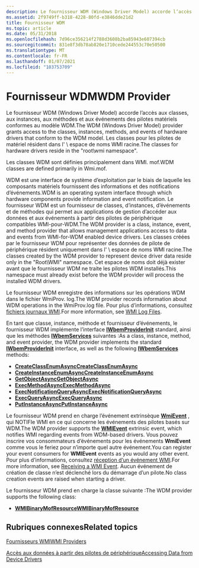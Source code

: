 ```yaml
---
description: Le fournisseur WDM (Windows Driver Model) accorde l’accès aux classes, aux instances, aux méthodes et aux événements des pilotes matériels conformes au modèle WDM.
ms.assetid: 2f9749ff-b318-4228-80fd-e3846dde21d2
title: Fournisseur WDM
ms.topic: article
ms.date: 05/31/2018
ms.openlocfilehash: 7d96ce356214f2788d3608b2ba85943e607394cb
ms.sourcegitcommit: 831e8f3db78ab820e1710cede244553c70e50500
ms.translationtype: MT
ms.contentlocale: fr-FR
ms.lasthandoff: 01/07/2021
ms.locfileid: "103753709"
---
```

# <a name="wdm-provider"></a><span data-ttu-id="62102-103">Fournisseur WDM</span><span class="sxs-lookup"><span data-stu-id="62102-103">WDM Provider</span></span>

<span data-ttu-id="62102-104">Le fournisseur WDM (Windows Driver Model) accorde l’accès aux classes, aux instances, aux méthodes et aux événements des pilotes matériels conformes au modèle WDM.</span><span class="sxs-lookup"><span data-stu-id="62102-104">The WDM (Windows Driver Model) provider grants access to the classes, instances, methods, and events of hardware drivers that conform to the WDM model.</span></span> <span data-ttu-id="62102-105">Les classes pour les pilotes de matériel résident dans l' \\ espace de noms WMI racine.</span><span class="sxs-lookup"><span data-stu-id="62102-105">The classes for hardware drivers reside in the "root\\wmi namespace".</span></span>

<span data-ttu-id="62102-106">Les classes WDM sont définies principalement dans WMI. mof.</span><span class="sxs-lookup"><span data-stu-id="62102-106">WDM classes are defined primarily in Wmi.mof.</span></span>

<span data-ttu-id="62102-107">WDM est une interface de système d’exploitation par le biais de laquelle les composants matériels fournissent des informations et des notifications d’événements.</span><span class="sxs-lookup"><span data-stu-id="62102-107">WDM is an operating system interface through which hardware components provide information and event notification.</span></span> <span data-ttu-id="62102-108">Le fournisseur WDM est un fournisseur de classes, d’instances, d’événements et de méthodes qui permet aux applications de gestion d’accéder aux données et aux événements à partir des pilotes de périphérique compatibles WMI-pour-WDM.</span><span class="sxs-lookup"><span data-stu-id="62102-108">The WDM provider is a class, instance, event, and method provider that allows management applications access to data and events from WMI-for-WDM enabled device drivers.</span></span> <span data-ttu-id="62102-109">Les classes créées par le fournisseur WDM pour représenter des données de pilote de périphérique résident uniquement dans l' \\ espace de noms WMI racine.</span><span class="sxs-lookup"><span data-stu-id="62102-109">The classes created by the WDM provider to represent device driver data reside only in the "Root\\WMI" namespace.</span></span> <span data-ttu-id="62102-110">Cet espace de noms doit déjà exister avant que le fournisseur WDM ne traite les pilotes WDM installés.</span><span class="sxs-lookup"><span data-stu-id="62102-110">This namespace must already exist before the WDM provider will process the installed WDM drivers.</span></span>

<span data-ttu-id="62102-111">Le fournisseur WDM enregistre des informations sur les opérations WDM dans le fichier WmiProv. log.</span><span class="sxs-lookup"><span data-stu-id="62102-111">The WDM provider records information about WDM operations in the WmiProv.log file.</span></span> <span data-ttu-id="62102-112">Pour plus d’informations, consultez [fichiers journaux WMI](/windows/desktop/WmiSdk/wmi-log-files).</span><span class="sxs-lookup"><span data-stu-id="62102-112">For more information, see [WMI Log Files](/windows/desktop/WmiSdk/wmi-log-files).</span></span>

<span data-ttu-id="62102-113">En tant que classe, instance, méthode et fournisseur d’événements, le fournisseur WDM implémente l’interface [**IWbemProviderInit**](/windows/desktop/api/wbemprov/nn-wbemprov-iwbemproviderinit) standard, ainsi que les méthodes [**IWbemServices**](/windows/desktop/api/wbemcli/nn-wbemcli-iwbemservices) suivantes :</span><span class="sxs-lookup"><span data-stu-id="62102-113">As a class, instance, method, and event provider, the WDM provider implements the standard [**IWbemProviderInit**](/windows/desktop/api/wbemprov/nn-wbemprov-iwbemproviderinit) interface, as well as the following [**IWbemServices**](/windows/desktop/api/wbemcli/nn-wbemcli-iwbemservices) methods:</span></span>

-   [<span data-ttu-id="62102-114">**CreateClassEnumAsync**</span><span class="sxs-lookup"><span data-stu-id="62102-114">**CreateClassEnumAsync**</span></span>](/windows/desktop/api/wbemcli/nf-wbemcli-iwbemservices-createclassenumasync)
-   [<span data-ttu-id="62102-115">**CreateInstanceEnumAsync**</span><span class="sxs-lookup"><span data-stu-id="62102-115">**CreateInstanceEnumAsync**</span></span>](/windows/desktop/api/wbemcli/nf-wbemcli-iwbemservices-createinstanceenumasync)
-   [<span data-ttu-id="62102-116">**GetObjectAsync**</span><span class="sxs-lookup"><span data-stu-id="62102-116">**GetObjectAsync**</span></span>](/windows/desktop/api/wbemcli/nf-wbemcli-iwbemservices-getobjectasync)
-   [<span data-ttu-id="62102-117">**ExecMethodAsync**</span><span class="sxs-lookup"><span data-stu-id="62102-117">**ExecMethodAsync**</span></span>](/windows/desktop/api/wbemcli/nf-wbemcli-iwbemservices-execmethodasync)
-   [<span data-ttu-id="62102-118">**ExecNotificationQueryAsync**</span><span class="sxs-lookup"><span data-stu-id="62102-118">**ExecNotificationQueryAsync**</span></span>](/windows/desktop/api/wbemcli/nf-wbemcli-iwbemservices-execnotificationqueryasync)
-   [<span data-ttu-id="62102-119">**ExecQueryAsync**</span><span class="sxs-lookup"><span data-stu-id="62102-119">**ExecQueryAsync**</span></span>](/windows/desktop/api/wbemcli/nf-wbemcli-iwbemservices-execqueryasync)
-   [<span data-ttu-id="62102-120">**PutInstanceAsync**</span><span class="sxs-lookup"><span data-stu-id="62102-120">**PutInstanceAsync**</span></span>](/windows/desktop/api/wbemcli/nf-wbemcli-iwbemservices-putinstanceasync)

<span data-ttu-id="62102-121">Le fournisseur WDM prend en charge l’événement extrinsèque [**WmiEvent**](/windows/desktop/WmiCoreProv/wmievent) , qui NOTIFIe WMI en ce qui concerne les événements des pilotes basés sur WDM.</span><span class="sxs-lookup"><span data-stu-id="62102-121">The WDM provider supports the [**WMIEvent**](/windows/desktop/WmiCoreProv/wmievent) extrinsic event, which notifies WMI regarding events from WDM-based drivers.</span></span> <span data-ttu-id="62102-122">Vous pouvez inscrire vos consommateurs d’événements pour les événements **WmiEvent** comme vous le feriez pour n’importe quel autre événement.</span><span class="sxs-lookup"><span data-stu-id="62102-122">You can register your event consumers for **WMIEvent** events as you would any other event.</span></span> <span data-ttu-id="62102-123">Pour plus d’informations, consultez [réception d’un événement WMI](/windows/desktop/WmiSdk/receiving-a-wmi-event).</span><span class="sxs-lookup"><span data-stu-id="62102-123">For more information, see [Receiving a WMI Event](/windows/desktop/WmiSdk/receiving-a-wmi-event).</span></span> <span data-ttu-id="62102-124">Aucun événement de création de classe n’est déclenché lors du démarrage d’un pilote.</span><span class="sxs-lookup"><span data-stu-id="62102-124">No class creation events are raised when starting a driver.</span></span>

<span data-ttu-id="62102-125">Le fournisseur WDM prend en charge la classe suivante :</span><span class="sxs-lookup"><span data-stu-id="62102-125">The WDM provider supports the following class:</span></span>

-   [<span data-ttu-id="62102-126">**WMIBinaryMofResource**</span><span class="sxs-lookup"><span data-stu-id="62102-126">**WMIBinaryMofResource**</span></span>](wmibinarymofresource.md)

## <a name="related-topics"></a><span data-ttu-id="62102-127">Rubriques connexes</span><span class="sxs-lookup"><span data-stu-id="62102-127">Related topics</span></span>

<dl> <dt>

[<span data-ttu-id="62102-128">Fournisseurs WMI</span><span class="sxs-lookup"><span data-stu-id="62102-128">WMI Providers</span></span>](/windows/desktop/WmiSdk/wmi-providers)
</dt> <dt>

[<span data-ttu-id="62102-129">Accès aux données à partir des pilotes de périphérique</span><span class="sxs-lookup"><span data-stu-id="62102-129">Accessing Data from Device Drivers</span></span>](/windows/desktop/WmiSdk/accessing-data-from-device-drivers)
</dt> </dl>

 

 
